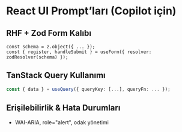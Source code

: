 # React UI Prompt’ları (Copilot için)

## RHF + Zod Form Kalıbı

```tsx
const schema = z.object({ ... });
const { register, handleSubmit } = useForm({ resolver: zodResolver(schema) });
```

## TanStack Query Kullanımı

```ts
const { data } = useQuery({ queryKey: [...], queryFn: ... });
```

## Erişilebilirlik & Hata Durumları
- WAI-ARIA, role="alert", odak yönetimi
